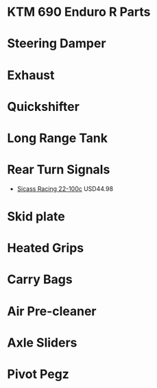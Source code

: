 KTM 690 Enduro R Parts
======================

# Steering Damper

# Exhaust

# Quickshifter

# Long Range Tank

# Rear Turn Signals

* [Sicass Racing 22-100c](http://sicassracing.com/store/turn_signals/led/orange_lens_led_flat_mount_ktm?cPath=105_46_2222) USD44.98

# Skid plate

# Heated Grips

# Carry Bags

# Air Pre-cleaner

# Axle Sliders

# Pivot Pegz

